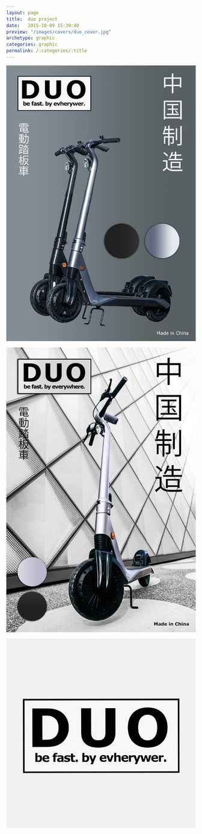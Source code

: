 ```yaml
---
layout: page
title:  duo project
date:   2015-10-09 15:39:40
preview: "/images/covers/duo_cover.jpg"
archetype: graphic
categories: graphic
permalink: /:categories/:title
---
```


![Picture 1](\images\graphic-design\duo-projects\1.jpg)

![Picture 2](\images\graphic-design\duo-projects\2.jpg)

![Picture 2](\images\graphic-design\duo-projects\3.jpg)

